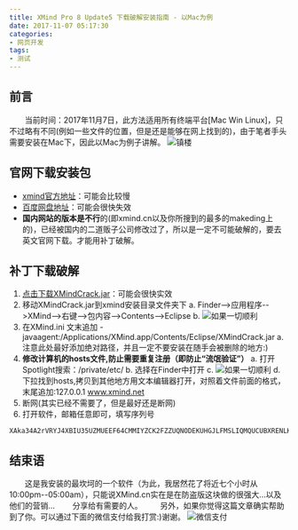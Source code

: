 ```yaml
---
title: XMind Pro 8 Update5 下载破解安装指南 - 以Mac为例
date: 2017-11-07 05:17:30
categories:
- 网页开发
tags:
- 测试
---
```

## 前言
&emsp;&emsp;当前时间：2017年11月7日，此方法适用所有终端平台[Mac Win Linux]，只不过略有不同(例如一些文件的位置，但是还是能够在网上找到的)，由于笔者手头需要安装在Mac下，因此以Mac为例子讲解。
![镇楼](http://ovnuv29fq.bkt.clouddn.com/%E5%B1%8F%E5%B9%95%E5%BF%AB%E7%85%A7%202017-11-07%2003.48.30.png)

<!-- moew -->
## 官网下载安装包

- [xmind官方地址](http://www.xmind.net/)：可能会比较慢
- [百度网盘地址](http://pan.baidu.com/s/1bzjqJs)：可能会很快失效
- <strong>国内网站的版本是不行</strong>的(即xmind.cn以及你所搜到的最多的makeding上的)，已经被国内的二道贩子公司修改过了，所以是一定不可能破解的，要去英文官网下载。才能用补丁破解。

## 补丁下载破解

1. [点击下载XMindCrack.jar](http://pan.baidu.com/s/1jIcO2mq)：可能会很快实效
2. 移动XMindCrack.jar到xmind安装目录文件夹下
  a.  Finder-->应用程序-->XMind-->右键-->包内容-->Contents-->Eclipse
  b.  ![如果一切顺利](http://ovnuv29fq.bkt.clouddn.com/%E5%B1%8F%E5%B9%95%E5%BF%AB%E7%85%A7%202017-11-07%2004.25.05.png)
3. 在XMind.ini 文末追加 -javaagent:/Applications/XMind.app/Contents/Eclipse/XMindCrack.jar
  a. 注意此处最好添加绝对路径，并且一定不要安装在随手会被删除的地方:)<strong>
4. 修改计算机的hosts文件,防止需要重复注册（即防止“流氓验证”）</strong>
  a. 打开Spotlight搜索：/private/etc/
  b. 选择在Finder中打开
  c. ![如果一切顺利](http://ovnuv29fq.bkt.clouddn.com/%E5%B1%8F%E5%B9%95%E5%BF%AB%E7%85%A7%202017-11-07%2004.19.15.png)
  d. 下拉找到hosts,拷贝到其他地方用文本编辑器打开，对照着文件前面的格式，末尾追加:127.0.0.1         www.xmind.net
5. 断网(其实已经不需要了，但是最好还是断网)
6. 打开软件，邮箱任意即可，填写序列号
```
XAka34A2rVRYJ4XBIU35UZMUEEF64CMMIYZCK2FZZUQNODEKUHGJLFMSLIQMQUCUBXRENLK6NZL37JXP4PZXQFILMQ2RG5R7G4QNDO3PSOEUBOCDRYSSXZGRARV6MGA33TN2AMUBHEL4FXMWYTTJDEINJXUAV4BAYKBDCZQWVF3LWYXSDCXY546U3NBGOI3ZPAP2SO3CSQFNB7VVIY123456789012345
```
## 结束语
&emsp;&emsp;这是我安装的最坎坷的一个软件（为此，我居然花了将近七个小时从10:00pm--05:00am），只能说XMind.cn实在是在防盗版这块做的很强大...以及他们的营销...
&emsp;&emsp;分享给有需要的人。
&emsp;&emsp;另外，如果你觉得这篇文章确实帮助到了你。可以通过下面的微信支付给我打赏:)谢谢。
![微信支付](http://ovnuv29fq.bkt.clouddn.com/Photo_1107_1a.png?imageView/3/w/200/h/200)